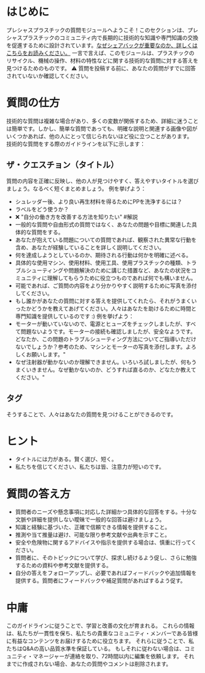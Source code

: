 # はじめに 
プレシャスプラスチックの質問モジュールへようこそ！このセクションは、プレシャスプラスチックのコミュニティ内で長期的に技術的な知識や専門知識の交換を促進するために設計されています。[なぜシェアバックが重要なのか、詳しくはこちらをお読みください。](https://community.preciousplastic.com/academy/universe/contribute) 
一言で言えば、このモジュールは、プラスチックのリサイクル、機械の操作、材料の特性などに関する技術的な質問に対する答えを見つけるためのものです。 
⚠️ 質問を投稿する前に、あなたの質問がすでに回答されていないか確認してください。 
# 質問の仕方 
技術的な質問は複雑な場合があり、多くの変数が関係するため、詳細に迷うことは簡単です。しかし、簡単な質問であっても、明確な説明と関連する画像や図がいくつかあれば、他の人にとって信じられないほど役に立つことがあります。 
技術的な質問をする際のガイドラインを以下に示します： 
## ザ・クエスチョン（タイトル） 
質問の内容を正確に反映し、他の人が見つけやすく、答えやすいタイトルを選びましょう。なるべく短くまとめましょう。 
例を挙げよう： 
- シュレッダー後、より良い再生材料を得るためにPPを洗浄するには？ 
- ラベルをどう使うか？ 
- ❌ "自分の働き方を改善する方法を知りたい" 
#解説 
- 一般的な質問や自由形式の質問ではなく、あなたの問題や目標に関連した具体的な質問をする。 
- あなたが抱えている問題についての質問であれば、観察された異常な行動を含め、あなたが経験していることを詳しく説明してください。 
- 何を達成しようとしているのか、期待される行動は何かを明確に述べる。 
- 具体的な使用マシン、使用材料、使用工具、使用プラスチックの種類、トラブルシューティングや問題解決のために講じた措置など、あなたの状況をコミュニティに理解してもらうために役立つものであれば何でも構いません。 
- 可能であれば、ご質問の内容をより分かりやすく説明するために写真を添付してください。 
- もし誰かがあなたの質問に対する答えを提供してくれたら、それがうまくいったかどうかを教えてあげてください。人々はあなたを助けるために時間と専門知識を提供しているのです :) 
例を挙げよう： 
- モーターが動いていないので、電源とヒューズをチェックしましたが、すべて問題ないようです。モーターの接続も確認しましたが、安全なようです。どなたか、この問題のトラブルシューティング方法についてご指導いただけないでしょうか？参考のため、マシンとモーターの写真を添付します。よろしくお願いします。" 
- なぜ注射器が動かないのか理解できません。いろいろ試しましたが、何もうまくいきません。なぜ動かないのか、どうすれば直るのか、どなたか教えてください。" 
## タグ 
そうすることで、人々はあなたの質問を見つけることができるのです。 
# ヒント 
- タイトルには力がある。賢く選び、短く。 
- 私たちを信じてください、私たちは皆、注意力が短いのです。 
# 質問の答え方 
- 質問者のニーズや懸念事項に対応した詳細かつ具体的な回答をする。十分な文脈や詳細を提供しない曖昧で一般的な回答は避けましょう。 
- 知識と経験に基づいた、正確で信頼できる情報を提供すること。 
- 推測や当て推量は避け、可能な限り参考文献や出典を示すこと。 
- 安全や危険物に関するアドバイスや指示を提供する場合は、慎重に行ってください。 
- 質問者に、そのトピックについて学び、探求し続けるよう促し、さらに勉強するための資料や参考文献を提供する。 
- 自分の答えをフォローアップし、必要であればフィードバックや追加情報を提供する。質問者にフィードバックや補足質問があればするよう促す。 
# 中庸 
このガイドラインに従うことで、学習と改善の文化が育まれる。 
これらの情報は、私たちが一貫性を保ち、私たちの貴重なコミュニティ・メンバーである皆様に有益なコンテンツをお届けするために役立ちます。 
それらに従うことで、私たちはQ&Aの高い品質水準を保証している。 
もしそれに従わない場合は、コミュニティ・マネージャーが連絡を取り、72時間以内に編集を依頼します。 
それまでに作成されない場合、あなたの質問やコメントは削除されます。 
